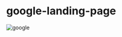 # google-landing-page

![google](https://user-images.githubusercontent.com/107196337/212494152-434be2cd-c88e-4a88-b4b0-bceaf834bf8d.png)
